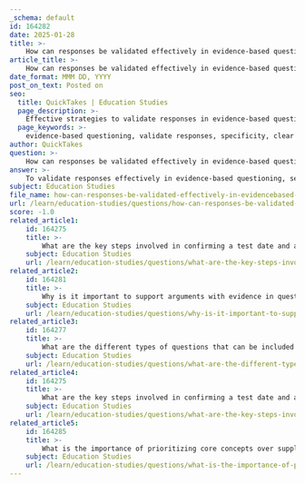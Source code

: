 ```yaml
---
_schema: default
id: 164282
date: 2025-01-28
title: >-
    How can responses be validated effectively in evidence-based questioning?
article_title: >-
    How can responses be validated effectively in evidence-based questioning?
date_format: MMM DD, YYYY
post_on_text: Posted on
seo:
  title: QuickTakes | Education Studies
  page_description: >-
    Effective strategies to validate responses in evidence-based questioning include encouraging specificity, using clear language, defining key terms, avoiding leading questions, promoting critical thinking, providing context, and facilitating feedback and discussion.
  page_keywords: >-
    evidence-based questioning, validate responses, specificity, clear language, operational definitions, unbiased questions, critical thinking, context, feedback, discussion
author: QuickTakes
question: >-
    How can responses be validated effectively in evidence-based questioning?
answer: >-
    To validate responses effectively in evidence-based questioning, several strategies can be employed:\n\n1. **Encourage Specificity**: Ask students to provide specific examples or data from the material to support their answers. For instance, instead of asking, "What do you think about the author's argument?" you could ask, "What specific evidence from the text supports your view on the author's argument?" This prompts students to engage directly with the content and articulate their reasoning.\n\n2. **Use Clear and Precise Language**: Ensure that questions are framed clearly to avoid ambiguity. For example, instead of asking, "What do you think about the president's policies?" specify which policies you are referring to. This clarity helps students focus their responses and reduces the risk of misinterpretation.\n\n3. **Operational Definitions**: Clearly define any key terms or concepts used in the questions. This ensures that all respondents have a consistent understanding of what is being asked, which is crucial for validating their responses.\n\n4. **Avoid Leading Questions**: Structure questions neutrally to prevent bias. For example, instead of asking, "Do you agree that the new policy is beneficial?" rephrase it to, "What are your thoughts on the new policy?" This allows for a range of responses and helps validate the authenticity of the answers provided.\n\n5. **Encourage Critical Thinking**: Prompt students to evaluate their own responses critically. Ask them to consider potential biases in their reasoning or the evidence they are using. This self-reflection can lead to more robust and validated responses.\n\n6. **Provide Context for Questions**: When asking questions, provide context that helps students understand the relevance of the evidence they need to provide. This can enhance their ability to connect their answers to the material effectively.\n\n7. **Feedback and Discussion**: After responses are given, engage in a discussion that allows students to elaborate on their answers and the evidence they provided. This dialogue can help clarify their reasoning and validate their responses through peer interaction.\n\nBy implementing these strategies, educators can enhance the effectiveness of evidence-based questioning and ensure that student responses are well-supported and validated.
subject: Education Studies
file_name: how-can-responses-be-validated-effectively-in-evidencebased-questioning.md
url: /learn/education-studies/questions/how-can-responses-be-validated-effectively-in-evidencebased-questioning
score: -1.0
related_article1:
    id: 164275
    title: >-
        What are the key steps involved in confirming a test date and allocating time for review?
    subject: Education Studies
    url: /learn/education-studies/questions/what-are-the-key-steps-involved-in-confirming-a-test-date-and-allocating-time-for-review
related_article2:
    id: 164281
    title: >-
        Why is it important to support arguments with evidence in questioning?
    subject: Education Studies
    url: /learn/education-studies/questions/why-is-it-important-to-support-arguments-with-evidence-in-questioning
related_article3:
    id: 164277
    title: >-
        What are the different types of questions that can be included in a test format?
    subject: Education Studies
    url: /learn/education-studies/questions/what-are-the-different-types-of-questions-that-can-be-included-in-a-test-format
related_article4:
    id: 164275
    title: >-
        What are the key steps involved in confirming a test date and allocating time for review?
    subject: Education Studies
    url: /learn/education-studies/questions/what-are-the-key-steps-involved-in-confirming-a-test-date-and-allocating-time-for-review
related_article5:
    id: 164285
    title: >-
        What is the importance of prioritizing core concepts over supplementary information in test content organization?
    subject: Education Studies
    url: /learn/education-studies/questions/what-is-the-importance-of-prioritizing-core-concepts-over-supplementary-information-in-test-content-organization
---
```


&nbsp;